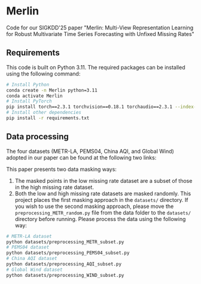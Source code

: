# Merlin
Code for our SIGKDD'25 paper "Merlin: Multi-View Representation Learning for Robust Multivariate Time Series Forecasting with Unfixed Missing Rates"

## Requirements
This code is built on Python 3.11. The required packages can be installed using the following command:
```bash
# Install Python
conda create -n Merlin python=3.11
conda activate Merlin
# Install PyTorch
pip install torch==2.3.1 torchvision==0.18.1 torchaudio==2.3.1 --index-url https://download.pytorch.org/whl/cu121
# Install other dependencies
pip install -r requirements.txt
```

## Data processing
The four datasets (METR-LA, PEMS04, China AQI, and Global Wind) adopted in our paper can be found at the following two links:

This paper presents two data masking ways:
1. The masked points in the low missing rate dataset are a subset of those in the high missing rate dataset.
2. Both the low and high missing rate datasets are masked randomly.
This project places the first masking approach in the `datasets/` directory. If you wish to use the second masking approach, please move the `preprocessing_METR_random.py` file from the data folder to the `datasets/` directory before running.
Please process the data using the following way:
```bash
# METR-LA dataset
python datasets/preprocessing_METR_subset.py
# PEMS04 dataset
python datasets/preprocessing_PEMS04_subset.py
# China AQI dataset
python datasets/preprocessing_AQI_subset.py
# Global Wind dataset
python datasets/preprocessing_WIND_subset.py
```


